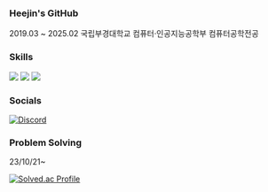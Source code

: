 ### Heejin's GitHub

2019.03 ~ 2025.02 국립부경대학교 컴퓨터·인공지능공학부 컴퓨터공학전공

### Skills
<p>
  <img src="https://img.shields.io/badge/C++-00599C?style=for-the-badge&logo=C%2B%2B&logoColor=white">
  <img src="https://img.shields.io/badge/C%23-512BD4?style=for-the-badge&logo=Csharp&logoColor=white">
  <img src="https://img.shields.io/badge/Unity-000000?style=for-the-badge&logo=Unity&logoColor=white">
</p>
  
### Socials
[![Discord](https://img.shields.io/badge/Discord-5865F2?style=for-the-badge&logo=discord&logoColor=white)](https://discordapp.com/users/352857485104775179)
  
### Problem Solving
23/10/21~

[![Solved.ac Profile](http://mazassumnida.wtf/api/mini/generate_badge?boj=hjlee6824)](https://solved.ac/profile/hjlee6824)
